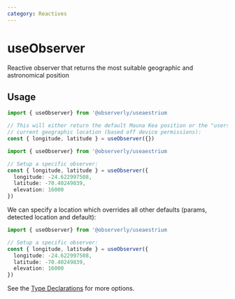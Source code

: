 ```yaml
---
category: Reactives
---
```


# useObserver

Reactive observer that returns the most suitable geographic and astronomical position

## Usage

```ts
import { useObserver} from '@observerly/useaestrium

// This will either return the default Mauna Kea position or the "users"
// current geographic location (based off device permissions):
const { longitude, latitude } = useObserver({})
```

```ts
import { useObserver} from '@observerly/useaestrium

// Setup a specific observer:
const { longitude, latitude } = useObserver({
  longitude: -24.622997508,
  latitude: -70.40249839,
  elevation: 16000
})
```

We can specify a location which overrides all other defaults (params, detected location and default):

```ts
import { useObserver} from '@observerly/useaestrium

// Setup a specific observer:
const { longitude, latitude } = useObserver({
  longitude: -24.622997508,
  latitude: -70.40249839,
  elevation: 16000
})
```

See the [Type Declarations](#type-declarations) for more options.
